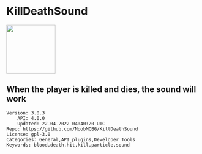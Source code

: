 # KillDeathSound
<img src="https://raw.githubusercontent.com/NoobMCBG/KillDeathSound/2442e1a47423ff6064f70a1cc0953e75a12aadf8/icon.png" width="128" height="128" />

## When the player is killed and dies, the sound will work
```properties
Version: 3.0.3
    API: 4.0.0
    Updated: 22-04-2022 04:40:20 UTC
Repo: https://github.com/NoobMCBG/KillDeathSound
License: gpl-3.0
Categories: General,API plugins,Developer Tools
Keywords: blood,death,hit,kill,particle,sound
```